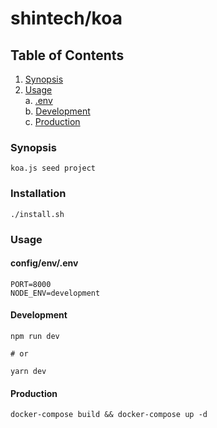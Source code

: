 # shintech/koa

## Table of Contents
1. [ Synopsis ](#synopsis)
2. [ Usage ](#usage) <br />
	a. [.env ](#env) <br />
	b. [Development ](#development) <br />
	c. [Production ](#production)

<a name="synopsis"></a>
### Synopsis

    koa.js seed project

### Installation

    ./install.sh

<a name="usage"></a>
### Usage
<a name="env"></a>
#### config/env/.env
    
    PORT=8000
    NODE_ENV=development

<a name="development"></a>
#### Development

    npm run dev
    
    # or
    
    yarn dev

<a name="production"></a>
#### Production
    docker-compose build && docker-compose up -d
